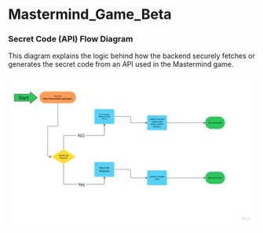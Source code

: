 # Mastermind_Game_Beta

### Secret Code (API) Flow Diagram

This diagram explains the logic behind how the backend securely fetches or generates the secret code from an API used in the Mastermind game.

![/secret_code diagram](./assets/secret_code.png)
